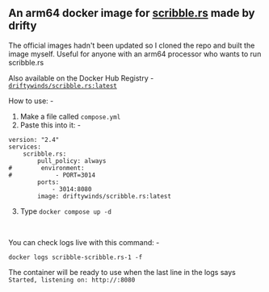 ## An arm64 docker image for [scribble.rs](https://github.com/scribble-rs/scribble.rs) made by drifty

The official images hadn't been updated so I cloned the repo and built the image myself. Useful for anyone with an arm64 processor who wants to run scribble.rs 

Also available on the Docker Hub Registry - [```driftywinds/scribble.rs:latest```](https://hub.docker.com/repository/docker/driftywinds/scribble.rs)

How to use: - 

1. Make a file called ```compose.yml```
2. Paste this into it: - 
```
version: "2.4"
services:
    scribble.rs:
        pull_policy: always
#        environment:
#            - PORT=3014
        ports:
            - 3014:8080
        image: driftywinds/scribble.rs:latest
```
3. Type ```docker compose up -d```

<br>

You can check logs live with this command: - 
```
docker logs scribble-scribble.rs-1 -f
```
The container will be ready to use when the last line in the logs says ```Started, listening on: http://:8080```
